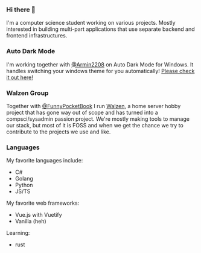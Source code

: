 ### Hi there 👋

I'm a computer science student working on various projects.
Mostly interested in building multi-part applications that use separate backend and frontend infrastructures.

### Auto Dark Mode
I'm working together with [@Armin2208](https://github.com/Armin2208) on Auto Dark Mode for Windows. It handles switching your windows theme for you automatically!
[Please check it out here!](https://github.com/AutoDarkMode/Windows-Auto-Night-Mode)

### Walzen Group
Together with [@FunnyPocketBook](https://github.com/FunnyPocketBook) I run [Walzen](https://github.com/Walzen-Group), a home server hobby project that has gone way out of scope and has turned into a compsci/sysadmin passion project.
We're mostly making tools to manage our stack, but most of it is FOSS and when we get the chance we try to contribute to the projects we use and like.

### Languages

My favorite languages include:
- C#
- Golang
- Python
- JS/TS

My favorite web frameworks:
- Vue.js with Vuetify
- Vanilla (heh)

Learning:
- rust
